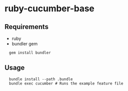 # ruby-cucumber-base

## Requirements
* ruby
* bundler gem
```
  gem install bundler
```

## Usage

```shell
  bundle install --path .bundle
  bundle exec cucumber # Runs the example feature file
```